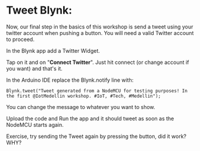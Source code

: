 # Tweet Blynk:

Now, our final step in the basics of this workshop is send a tweet using your twitter account when pushing a button. You will need a valid Twitter account to proceed.

In the Blynk app add a Twitter Widget.

Tap on it and on "**Connect Twitter**". Just hit connect (or change account if you want) and that's it.

In the Arduino IDE replace the Blynk.notify line with:

    Blynk.tweet("Tweet generated from a NodeMCU for testing purposes! In the first @IotMedellin workshop. #IoT, #Tech, #Medellin");

You can change the message to whatever you want to show.

Upload the code and Run the app and it should  tweet as soon as the NodeMCU starts again.

Exercise, try sending the Tweet again by pressing the button, did it work? WHY?